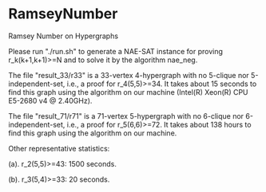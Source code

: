 # RamseyNumber
Ramsey Number on Hypergraphs

Please run "./run.sh" to generate a NAE-SAT instance for proving r_k(k+1,k+1)>=N and to solve it by the algorithm nae_neg.




The file "result_33/r33" is a 33-vertex 4-hypergraph with no 5-clique nor 5-independent-set, i.e., a proof for r_4(5,5)>=34. 
It takes about 15 seconds to find this graph using the algorithm on our machine (Intel(R) Xeon(R) CPU E5-2680 v4 @ 2.40GHz).

The file "result_71/r71" is a 71-vertex 5-hypergraph with no 6-clique nor 6-independent-set, i.e., a proof for r_5(6,6)>=72. 
It takes about 138 hours to find this graph using the algorithm on our machine.

Other representative statistics:

(a). r_2(5,5)>=43: 1500 seconds.

(b). r_3(5,4)>=33: 20 seconds.
